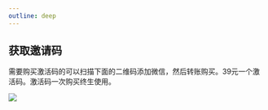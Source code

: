 ```yaml
---
outline: deep
---
```

## 获取邀请码

需要购买激活码的可以扫描下面的二维码添加微信，然后转账购买。39元一个激活码。激活码一次购买终生使用。

![](https://images.malinkang.com/2025/05/5125bdf30179a91a8be74e29a9d0e622.png)

